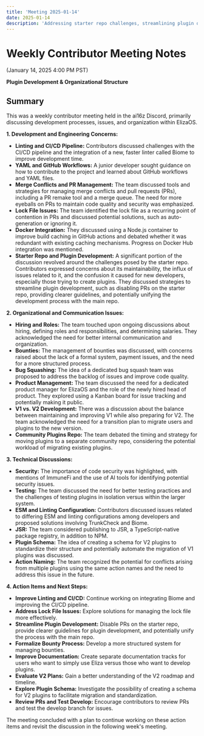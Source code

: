 ```yaml
---
title: 'Meeting 2025-01-14'
date: 2025-01-14
description: 'Addressing starter repo challenges, streamlining plugin development process, and improving CI/CD pipeline with Biome integration.'
---
```


# Weekly Contributor Meeting Notes

(January 14, 2025 4:00 PM PST)

**Plugin Development & Organizational Structure**

## Summary

This was a weekly contributor meeting held in the ai16z Discord, primarily discussing development processes, issues, and organization within ElizaOS.

**1. Development and Engineering Concerns:**

- **Linting and CI/CD Pipeline:** Contributors discussed challenges with the CI/CD pipeline and the integration of a new, faster linter called Biome to improve development time.
- **YAML and GitHub Workflows:** A junior developer sought guidance on how to contribute to the project and learned about GitHub workflows and YAML files.
- **Merge Conflicts and PR Management:** The team discussed tools and strategies for managing merge conflicts and pull requests (PRs), including a PR remake tool and a merge queue. The need for more eyeballs on PRs to maintain code quality and security was emphasized.
- **Lock File Issues:** The team identified the lock file as a recurring point of contention in PRs and discussed potential solutions, such as auto-generation or ignoring it.
- **Docker Integration:** They discussed using a Node.js container to improve build caching in GitHub actions and debated whether it was redundant with existing caching mechanisms. Progress on Docker Hub integration was mentioned.
- **Starter Repo and Plugin Development:** A significant portion of the discussion revolved around the challenges posed by the starter repo. Contributors expressed concerns about its maintainability, the influx of issues related to it, and the confusion it caused for new developers, especially those trying to create plugins. They discussed strategies to streamline plugin development, such as disabling PRs on the starter repo, providing clearer guidelines, and potentially unifying the development process with the main repo.

**2. Organizational and Communication Issues:**

- **Hiring and Roles:** The team touched upon ongoing discussions about hiring, defining roles and responsibilities, and determining salaries. They acknowledged the need for better internal communication and organization.
- **Bounties:** The management of bounties was discussed, with concerns raised about the lack of a formal system, payment issues, and the need for a more structured process.
- **Bug Squashing:** The idea of a dedicated bug squash team was proposed to address the backlog of issues and improve code quality.
- **Product Management:** The team discussed the need for a dedicated product manager for ElizaOS and the role of the newly hired head of product. They explored using a Kanban board for issue tracking and potentially making it public.
- **V1 vs. V2 Development:** There was a discussion about the balance between maintaining and improving V1 while also preparing for V2. The team acknowledged the need for a transition plan to migrate users and plugins to the new version.
- **Community Plugins Repo:** The team debated the timing and strategy for moving plugins to a separate community repo, considering the potential workload of migrating existing plugins.

**3. Technical Discussions:**

- **Security:** The importance of code security was highlighted, with mentions of ImmuneFi and the use of AI tools for identifying potential security issues.
- **Testing:** The team discussed the need for better testing practices and the challenges of testing plugins in isolation versus within the larger system.
- **ESM and Linting Configuration:** Contributors discussed issues related to differing ESM and linting configurations among developers and proposed solutions involving TrunkCheck and Biome.
- **JSR:** The team considered publishing to JSR, a TypeScript-native package registry, in addition to NPM.
- **Plugin Schema:** The idea of creating a schema for V2 plugins to standardize their structure and potentially automate the migration of V1 plugins was discussed.
- **Action Naming:** The team recognized the potential for conflicts arising from multiple plugins using the same action names and the need to address this issue in the future.

**4. Action Items and Next Steps:**

- **Improve Linting and CI/CD:** Continue working on integrating Biome and improving the CI/CD pipeline.
- **Address Lock File Issues:** Explore solutions for managing the lock file more effectively.
- **Streamline Plugin Development:** Disable PRs on the starter repo, provide clearer guidelines for plugin development, and potentially unify the process with the main repo.
- **Formalize Bounty Process:** Develop a more structured system for managing bounties.
- **Improve Documentation:** Create separate documentation tracks for users who want to simply use Eliza versus those who want to develop plugins.
- **Evaluate V2 Plans:** Gain a better understanding of the V2 roadmap and timeline.
- **Explore Plugin Schema:** Investigate the possibility of creating a schema for V2 plugins to facilitate migration and standardization.
- **Review PRs and Test Develop:** Encourage contributors to review PRs and test the develop branch for issues.

The meeting concluded with a plan to continue working on these action items and revisit the discussion in the following week's meeting.
